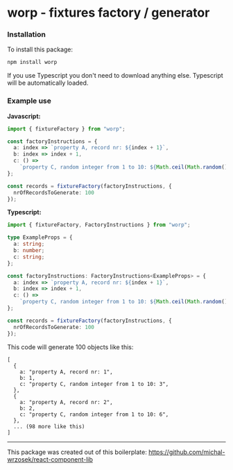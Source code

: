 # worp - fixtures factory / generator

### Installation

To install this package:

```bash
npm install worp
```

If you use Typescript you don't need to download anything else. Typescript will be automatically loaded.

### Example use

**Javascript:**

```typescript
import { fixtureFactory } from "worp";

const factoryInstructions = {
  a: index => `property A, record nr: ${index + 1}`,
  b: index => index + 1,
  c: () =>
    `property C, random integer from 1 to 10: ${Math.ceil(Math.random() * 10)}`
};

const records = fixtureFactory(factoryInstructions, {
  nrOfRecordsToGenerate: 100
});
```

**Typescript:**

```typescript
import { fixtureFactory, FactoryInstructions } from "worp";

type ExampleProps = {
  a: string;
  b: number;
  c: string;
};

const factoryInstructions: FactoryInstructions<ExampleProps> = {
  a: index => `property A, record nr: ${index + 1}`,
  b: index => index + 1,
  c: () =>
    `property C, random integer from 1 to 10: ${Math.ceil(Math.random() * 10)}`
};

const records = fixtureFactory(factoryInstructions, {
  nrOfRecordsToGenerate: 100
});
```

This code will generate 100 objects like this:

```
[
  {
    a: "property A, record nr: 1",
    b: 1,
    c: "property C, random integer from 1 to 10: 3",
  },
  {
    a: "property A, record nr: 2",
    b: 2,
    c: "property C, random integer from 1 to 10: 6",
  },
  ... (98 more like this)
]
```

---

This package was created out of this boilerplate:
https://github.com/michal-wrzosek/react-component-lib
